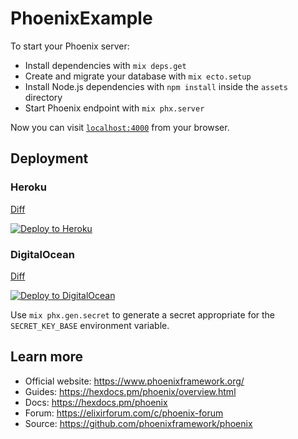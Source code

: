 # PhoenixExample

To start your Phoenix server:

  * Install dependencies with `mix deps.get`
  * Create and migrate your database with `mix ecto.setup`
  * Install Node.js dependencies with `npm install` inside the `assets` directory
  * Start Phoenix endpoint with `mix phx.server`

Now you can visit [`localhost:4000`](http://localhost:4000) from your browser.

## Deployment

### Heroku

[Diff](https://github.com/wojtekmach/phoenix_example/compare/heroku)

[![Deploy to Heroku](https://www.herokucdn.com/deploy/button.svg)](https://heroku.com/deploy?template=https://github.com/wojtekmach/phoenix_example/tree/heroku)

### DigitalOcean

[Diff](https://github.com/wojtekmach/phoenix_example/compare/digitalocean)

[![Deploy to DigitalOcean](https://mp-assets1.sfo2.digitaloceanspaces.com/deploy-to-do/do-btn-blue.svg)](https://cloud.digitalocean.com/apps/new?repo=https://github.com/wojtekmach/phoenix_example/tree/digitalocean)

Use `mix phx.gen.secret` to generate a secret appropriate for the `SECRET_KEY_BASE` environment variable.

## Learn more

  * Official website: https://www.phoenixframework.org/
  * Guides: https://hexdocs.pm/phoenix/overview.html
  * Docs: https://hexdocs.pm/phoenix
  * Forum: https://elixirforum.com/c/phoenix-forum
  * Source: https://github.com/phoenixframework/phoenix
